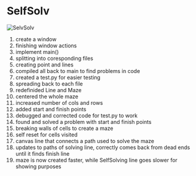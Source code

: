 # SelfSolv
![SelvSolv](https://github.com/mikeklimanek/SelfSolv/assets/46258877/36062a3a-b41e-4e90-a399-03e6b6c26747)


1) create a window
2) finishing window actions
3) implement main()
4) splitting into coresponding files
5) creating point and lines
6) compiled all back to main to find problems in code
7) created a test.py for easier testing
8) spreading back to each file
9) redefinided Line and Maze
10) centered the whole maze
11) increased number of cols and rows
12) added start and finish points
13) debugged and corrected code for test.py to work
14) found and solved a problem with start and finish points
15) breaking walls of cells to create a maze
16) self reset for cells visited
17) canvas line that connects a path used to solve the maze
18) updates to paths of solving line, correctly comes back from dead ends until it finds finish line
19) maze is now created faster, while SelfSolving line goes slower for showing purposes